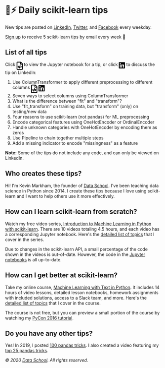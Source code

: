 # 🤖⚡ Daily scikit-learn tips

New tips are posted on [LinkedIn](https://www.linkedin.com/in/justmarkham/), [Twitter](https://twitter.com/justmarkham), and [Facebook](https://www.facebook.com/DataScienceSchool/) every weekday.

[Sign up](https://dataschool.ck.page/sklearntips) to receive 5 scikit-learn tips by email every week 💌

## List of all tips

Click <img src="icons/nb.svg" width="20px" align="top"> to view the Jupyter notebook for a tip, or click <img src="icons/in.svg" width="20px" align="top"> to discuss the tip on LinkedIn:

1. Use ColumnTransformer to apply different preprocessing to different columns <a href="notebooks/01_columntransformer.ipynb"><img src="icons/nb.svg" width="20px" align="top" title="View code"></a> <a href="https://www.linkedin.com/posts/justmarkham_sklearntips-machinelearning-python-activity-6645311881470885889-F-dm/"><img src="icons/in.svg" width="20px" align="top" title="Discuss"></a>
2. Seven ways to select columns using ColumnTransformer
3. What is the difference between "fit" and "transform"?
4. Use "fit_transform" on training data, but "transform" (only) on testing/new data
5. Four reasons to use scikit-learn (not pandas) for ML preprocessing
6. Encode categorical features using OneHotEncoder or OrdinalEncoder
7. Handle unknown categories with OneHotEncoder by encoding them as zeros
8. Use Pipeline to chain together multiple steps
9. Add a missing indicator to encode "missingness" as a feature

 **Note:** Some of the tips do not include any code, and can only be viewed on LinkedIn.

## Who creates these tips?

Hi! I'm Kevin Markham, the founder of [Data School](https://www.dataschool.io). I've been teaching data science in Python since 2014. I create these tips because I love using scikit-learn and I want to help others use it more effectively.

## How can I learn scikit-learn from scratch?

Watch my free video series, [Introduction to Machine Learning in Python with scikit-learn](https://www.youtube.com/playlist?list=PL5-da3qGB5ICeMbQuqbbCOQWcS6OYBr5A). There are 10 videos totaling 4.5 hours, and each video has a corresponding Jupyter notebook. Here's the [detailed list of topics](https://github.com/justmarkham/scikit-learn-videos#table-of-contents) that I cover in the series.

Due to changes in the scikit-learn API, a small percentage of the code shown in the videos is out-of-date. However, the code in the [Jupyter notebooks](https://github.com/justmarkham/scikit-learn-videos) is all up-to-date.

## How can I get better at scikit-learn?

Take my online course, [Machine Learning with Text in Python](https://www.dataschool.io/learn/). It includes 14 hours of video lessons, detailed lesson notebooks, homework assignments with included solutions, access to a Slack team, and more. Here's the [detailed list of topics](https://www.dataschool.io/learn/#courseoutline) that I cover in the course.

The course is not free, but you can preview a small portion of the course by watching my [PyCon 2016 tutorial](https://www.youtube.com/watch?v=ZiKMIuYidY0&list=PL5-da3qGB5ICeMbQuqbbCOQWcS6OYBr5A&index=10).

## Do you have any other tips?

Yes! In 2019, I posted [100 pandas tricks](https://www.dataschool.io/python-pandas-tips-and-tricks/). I also created a video featuring my [top 25 pandas tricks](https://www.dataschool.io/python-pandas-tricks/).

*© 2020 [Data School](https://www.dataschool.io). All rights reserved.*
